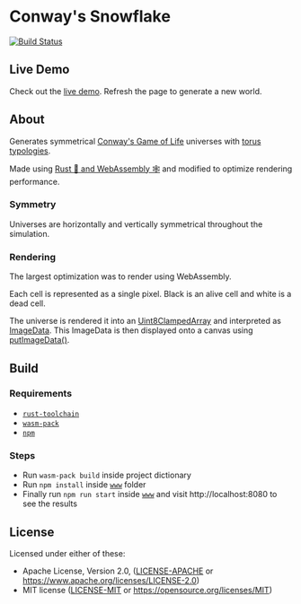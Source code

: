 # Conway's Snowflake

[![Build Status](https://travis-ci.com/asafigan/conways-snowflake.svg?branch=master)](https://travis-ci.com/asafigan/conways-snowflake)

## Live Demo

Check out the [live demo](https://en.wikipedia.org/wiki/Conway%27s_Game_of_Life). Refresh the page to generate a new world.

## About

Generates symmetrical [Conway's Game of Life](https://en.wikipedia.org/wiki/Conway%27s_Game_of_Life) universes with [torus typologies](https://www.conwaylife.com/wiki/Torus).

Made using [Rust 🦀 and WebAssembly 🕸](https://rustwasm.github.io/docs/book/) and modified to optimize rendering performance.

### Symmetry

Universes are horizontally and vertically symmetrical throughout the simulation.

### Rendering

The largest optimization was to render using WebAssembly.

Each cell is represented as a single pixel. Black is an alive cell and white is a dead cell.

The universe is rendered it into an [Uint8ClampedArray](https://developer.mozilla.org/en-US/docs/Web/JavaScript/Reference/Global_Objects/Uint8ClampedArray) and interpreted as [ImageData](https://developer.mozilla.org/en-US/docs/Web/API/ImageData). This ImageData is then displayed onto a canvas using [putImageData()](https://developer.mozilla.org/en-US/docs/Web/API/CanvasRenderingContext2D/putImageData).

## Build

### Requirements
- [`rust-toolchain`](https://www.rust-lang.org/tools/install)
- [`wasm-pack`](https://rustwasm.github.io/wasm-pack/installer/)
- [`npm`](https://www.npmjs.com/get-npm)

### Steps
- Run `wasm-pack build` inside project dictionary
- Run `npm install` inside [`www`](https://github.com/sn99/wasm-template-rust/tree/master/www) folder
- Finally run `npm run start` inside [`www`](https://github.com/sn99/wasm-template-rust/tree/master/www) and visit http://localhost:8080 to see the results

## License

Licensed under either of these:

 * Apache License, Version 2.0, ([LICENSE-APACHE](LICENSE-APACHE) or
   https://www.apache.org/licenses/LICENSE-2.0)
 * MIT license ([LICENSE-MIT](LICENSE-MIT) or
   https://opensource.org/licenses/MIT)
